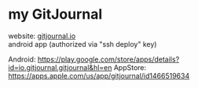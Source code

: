 # my GitJournal





website: [gitjournal.io](https://gitjournal.io/)
<br>android app (authorized via "ssh deploy" key)

Android: <https://play.google.com/store/apps/details?id=io.gitjournal.gitjournal&hl=en>
AppStore: https://apps.apple.com/us/app/gitjournal/id1466519634

